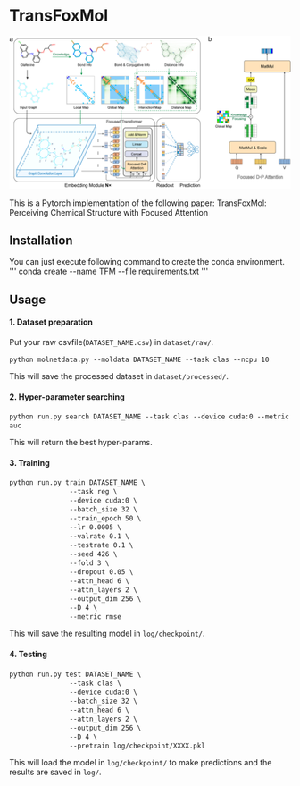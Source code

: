 # TransFoxMol

![](img/Framework.jpg)


This is a Pytorch implementation of the following paper: 
TransFoxMol: Perceiving Chemical Structure with Focused Attention


## Installation
You can just execute following command to create the conda environment.
'''
conda create --name TFM --file requirements.txt
'''

## Usage

#### 1. Dataset preparation
Put your raw csvfile(`DATASET_NAME.csv`) in `dataset/raw/`.
```
python molnetdata.py --moldata DATASET_NAME --task clas --ncpu 10
```
This will save the processed dataset in `dataset/processed/`.

#### 2. Hyper-parameter searching
```
python run.py search DATASET_NAME --task clas --device cuda:0 --metric auc
```
This will return the best hyper-params.

#### 3. Training
```
python run.py train DATASET_NAME \
               --task reg \
               --device cuda:0 \
               --batch_size 32 \
               --train_epoch 50 \
               --lr 0.0005 \
               --valrate 0.1 \
               --testrate 0.1 \
               --seed 426 \
               --fold 3 \
               --dropout 0.05 \
               --attn_head 6 \
               --attn_layers 2 \
               --output_dim 256 \
               --D 4 \
               --metric rmse
```
This will save the resulting model in `log/checkpoint/`.

#### 4. Testing
```
python run.py test DATASET_NAME \
               --task clas \
               --device cuda:0 \
               --batch_size 32 \
               --attn_head 6 \
               --attn_layers 2 \
               --output_dim 256 \
               --D 4 \
               --pretrain log/checkpoint/XXXX.pkl
```
This will load the model in `log/checkpoint/` to make predictions and the results are saved in `log/`.
